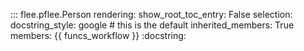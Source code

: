 
::: flee.pflee.Person
	rendering:
		show_root_toc_entry: False
		selection:
			docstring_style: google  # this is the default
			inherited_members: True
			members: {{ funcs_workflow }}
 	:docstring:


